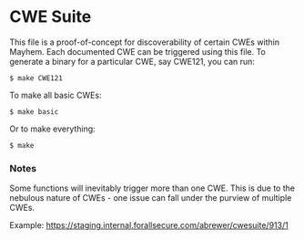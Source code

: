 # CWE Suite

This file is a proof-of-concept for discoverability of certain CWEs within Mayhem. Each documented CWE can be triggered using this file. To generate a binary for a particular CWE, say CWE121, you can run:

`$ make CWE121`

To make all basic CWEs:

`$ make basic`

Or to make everything:

`$ make`



### Notes

Some functions will inevitably trigger more than one CWE. This is due to the nebulous nature of CWEs - one issue can fall under the purview of multiple CWEs.

Example:
https://staging.internal.forallsecure.com/abrewer/cwesuite/913/1

